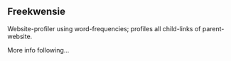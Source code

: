 ## Freekwensie

Website-profiler using word-frequencies; profiles all child-links of parent-website.

More info following...
